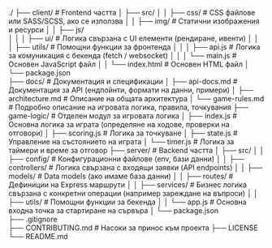 ./
├── client/                  # Frontend частта
│   ├── src/
│   │   ├── css/             # CSS файлове или SASS/SCSS, ако се използва
│   │   ├── img/             # Статични изображения и ресурси
│   │   ├── js/             
│   │   │   ├── ui/          # Логика свързана с UI елементи (рендиране, ивенти)
│   │   │   ├── utils/       # Помощни функции за фронтенда
│   │   │   ├── api.js       # Логика за комуникация с бекенда (fetch / websocket)
│   │   │   └── main.js      # Основен JavaScript файл
│   │   └── index.html       # Основен HTML файл
│   └── package.json         
├── docs/                    # Документация и спецификации
│   ├── api-docs.md          # Документация за API (ендпойнти, формати на данни, примери)
│   ├── architecture.md      # Описание на общата архитектура
│   └── game-rules.md        # Подробно описание на игровата логика, правила, точкувания
├── game-logic/              # Отделен модул за игровата логика
│   ├── index.js             # Основна логика за играта (определяне на ходове, проверки на отговори)
│   ├── scoring.js           # Логика за точкуване
│   ├── state.js             # Управление на състоянието на играта
│   └── timer.js             # Логика за таймери и време за отговор
├── server/                  # Backend частта
│   ├── src/
│   │   ├── config/          # Конфигурационни файлове (env, бази данни)
│   │   ├── controllers/     # Логика свързана с входящи заявки (API endpoints)
│   │   ├── models/          # Data models (ако имаме база данни)
│   │   ├── routes/          # Дефиниции на Express маршрути
│   │   ├── services/        # Бизнес логика свързана с конкретни операции (например зареждане на въпроси)
│   │   ├── utils/           # Помощни функции за бекенда
│   │   └── app.js           # Основна входна точка за стартиране на сървъра
│   └── package.json         
├── .gitignore               
├── CONTRIBUTING.md          # Насоки за принос към проекта
├── LICENSE                  
└── README.md                
